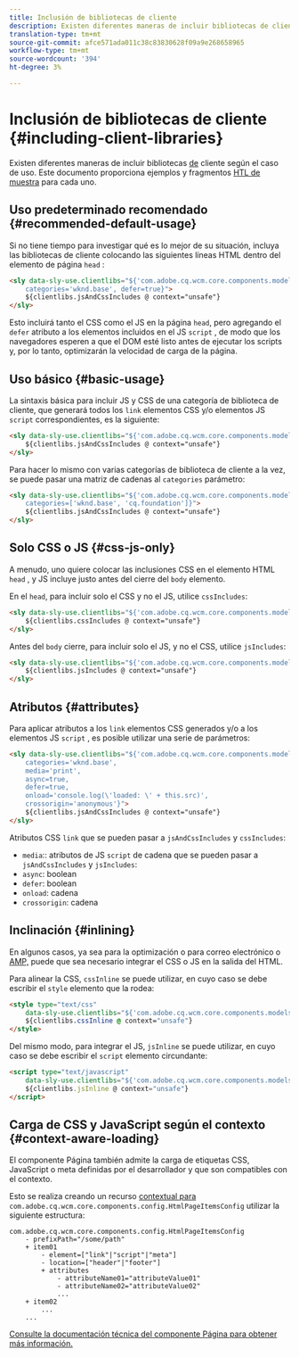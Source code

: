 ```yaml
---
title: Inclusión de bibliotecas de cliente
description: Existen diferentes maneras de incluir bibliotecas de cliente según el caso de uso.
translation-type: tm+mt
source-git-commit: afce571ada011c38c83830628f09a9e268658965
workflow-type: tm+mt
source-wordcount: '394'
ht-degree: 3%

---
```



# Inclusión de bibliotecas de cliente {#including-client-libraries}

Existen diferentes maneras de incluir bibliotecas [de](/help/developing/archetype/uifrontend.md#clientlibs) cliente según el caso de uso. Este documento proporciona ejemplos y fragmentos [HTL de muestra](https://docs.adobe.com/content/help/es-ES/experience-manager-htl/using/overview.html) para cada uno.

## Uso predeterminado recomendado {#recommended-default-usage}

Si no tiene tiempo para investigar qué es lo mejor de su situación, incluya las bibliotecas de cliente colocando las siguientes líneas HTML dentro del elemento de página `head` :

```html
<sly data-sly-use.clientlibs="${'com.adobe.cq.wcm.core.components.models.ClientLibraries' @
    categories='wknd.base', defer=true}">
    ${clientlibs.jsAndCssIncludes @ context="unsafe"}
</sly>
```

Esto incluirá tanto el CSS como el JS en la página `head`, pero agregando el `defer` atributo a los elementos incluidos en el JS `script` , de modo que los navegadores esperen a que el DOM esté listo antes de ejecutar los scripts y, por lo tanto, optimizarán la velocidad de carga de la página.

## Uso básico {#basic-usage}

La sintaxis básica para incluir JS y CSS de una categoría de biblioteca de cliente, que generará todos los `link` elementos CSS y/o elementos JS `script` correspondientes, es la siguiente:

```html
<sly data-sly-use.clientlibs="${'com.adobe.cq.wcm.core.components.models.ClientLibraries' @ categories='wknd.base'}">
    ${clientlibs.jsAndCssIncludes @ context="unsafe"}
</sly>
```

Para hacer lo mismo con varias categorías de biblioteca de cliente a la vez, se puede pasar una matriz de cadenas al `categories` parámetro:

```html
<sly data-sly-use.clientlibs="${'com.adobe.cq.wcm.core.components.models.ClientLibraries' @
    categories=['wknd.base', 'cq.foundation']}">
    ${clientlibs.jsAndCssIncludes @ context="unsafe"}
</sly>
```

## Solo CSS o JS {#css-js-only}

A menudo, uno quiere colocar las inclusiones CSS en el elemento HTML `head` , y JS incluye justo antes del cierre del `body` elemento.

En el `head`, para incluir solo el CSS y no el JS, utilice `cssIncludes`:

```html
<sly data-sly-use.clientlibs="${'com.adobe.cq.wcm.core.components.models.ClientLibraries' @ categories='wknd.base'}">
    ${clientlibs.cssIncludes @ context="unsafe"}
</sly>
```

Antes del `body` cierre, para incluir solo el JS, y no el CSS, utilice `jsIncludes`:

```html
<sly data-sly-use.clientlibs="${'com.adobe.cq.wcm.core.components.models.ClientLibraries' @ categories='wknd.base'}">
    ${clientlibs.jsIncludes @ context="unsafe"}
</sly>
```

## Atributos {#attributes}

Para aplicar atributos a los `link` elementos CSS generados y/o a los elementos JS `script` , es posible utilizar una serie de parámetros:

```html
<sly data-sly-use.clientlibs="${'com.adobe.cq.wcm.core.components.models.ClientLibraries' @
    categories='wknd.base',
    media='print',
    async=true,
    defer=true,
    onload='console.log(\'loaded: \' + this.src)',
    crossorigin='anonymous'}">
    ${clientlibs.jsAndCssIncludes @ context="unsafe"}
</sly>
```

Atributos CSS `link` que se pueden pasar a `jsAndCssIncludes` y `cssIncludes`:

* `media`:: atributos de JS `script` de cadena que se pueden pasar a `jsAndCssIncludes` y `jsIncludes`:
* `async`: boolean
* `defer`: boolean
* `onload`: cadena
* `crossorigin`: cadena

## Inclinación {#inlining}

En algunos casos, ya sea para la optimización o para correo electrónico o [AMP,](amp.md) puede que sea necesario integrar el CSS o JS en la salida del HTML.

Para alinear la CSS, `cssInline` se puede utilizar, en cuyo caso se debe escribir el `style` elemento que la rodea:

```html
<style type="text/css"
    data-sly-use.clientlibs="${'com.adobe.cq.wcm.core.components.models.ClientLibraries' @ categories='wknd.base'}">
    ${clientlibs.cssInline @ context="unsafe"}
</style>
```

Del mismo modo, para integrar el JS, `jsInline` se puede utilizar, en cuyo caso se debe escribir el `script` elemento circundante:

```html
<script type="text/javascript"
    data-sly-use.clientlibs="${'com.adobe.cq.wcm.core.components.models.ClientLibraries' @ categories='wknd.base'}">
    ${clientlibs.jsInline @ context="unsafe"}
</script>
```

## Carga de CSS y JavaScript según el contexto {#context-aware-loading}

El componente [](/help/components/page.md) Página también admite la carga de etiquetas CSS, JavaScript o meta definidas por el desarrollador y que son compatibles con el contexto.

Esto se realiza creando un recurso [contextual para](context-aware-configs.md) `com.adobe.cq.wcm.core.components.config.HtmlPageItemsConfig` utilizar la siguiente estructura:

```text
com.adobe.cq.wcm.core.components.config.HtmlPageItemsConfig
    - prefixPath="/some/path"
    + item01
        - element=["link"|"script"|"meta"]
        - location=["header"|"footer"]
        + attributes
            - attributeName01="attributeValue01"
            - attributeName02="attributeValue02"
            ...
    + item02
        ...
    ...
```

[Consulte la documentación técnica del componente Página para obtener más información.](https://github.com/adobe/aem-core-wcm-components/tree/master/content/src/content/jcr_root/apps/core/wcm/components/page/v2/page#loading-of-context-aware-cssjs)
